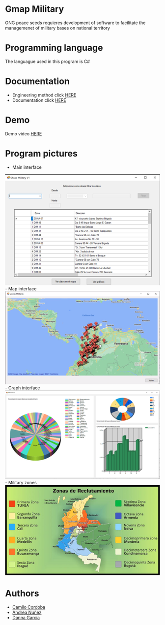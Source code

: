 # Gmap Military

ONG peace seeds requieres development of software to facilitate the managemenet of military bases on national territory

# Programming language

The languague used in this program is C#

# Documentation
- Engineering method click [HERE](docs/MetodoDeIngenieria.pdf)
- Documentation click [HERE](docs/Documentation.pdf)

# Demo

Demo video [HERE](https://youtu.be/sk60aNVioOM)

# Program pictures
- Main interface 
<img src="gmap-military/img/P1.png" width = 600>
- Map interface
<img src="gmap-military/img/P2.png" width = 600>
- Graph interface
<img src="gmap-military/img/P3.png" width = 600>
- Military zones
<img src="gmap-military/img/zones.jpg" width = 600>

# Authors 

- [Camilo Cordoba](https://github.com/kamneklogs)
- [Andrea Nuñez](https://github.com/andreanr19)
- [Danna García](https://github.com/Dannasofiagarcia)

